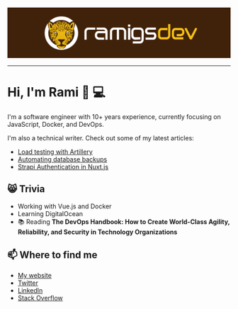 #

<img src="./banner.jpg" alt="banner that says ramigsdev">

---

# Hi, I'm Rami 👋 💻

I'm a software engineer with 10+ years experience, currently focusing on
JavaScript, Docker, and DevOps.

I'm also a technical writer. Check out some of my latest articles:

* [Load testing with Artillery](https://ramigs.dev/blog/load-testing-artillery/)
* [Automating database backups](https://ramigs.dev/blog/automating-database-backups/)
* [Strapi Authentication in Nuxt.js](https://ramigs.dev/blog/strapi-authentication-in-nuxt-js/)

## 😸 Trivia

- Working with Vue.js and Docker
- Learning DigitalOcean
- 📚 Reading **The DevOps Handbook: How to Create World-Class Agility, Reliability, and Security in Technology Organizations**

## 📫 Where to find me
- [My website](https://ramigs.dev)
- [Twitter](https://twitter.com/ramigsDev)
- [LinkedIn](https://www.linkedin.com/in/ramigs)
- [Stack Overflow](https://stackoverflow.com/users/10485152/ramigs)
